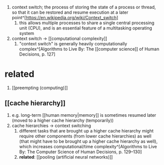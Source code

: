 1. context switch; the process of storing the state of a process or thread, so that it can be restored and resume execution at a later point^[https://en.wikipedia.org/wiki/Context_switch]
	1. this allows multiple processes to share a single central processing unit (CPU), and is an essential feature of a multitasking operating system
2. context switch → [[computational complexity]]
	1. "context switch" is generally heavily computationally complex^[Algorithms to Live By: The [[computer science]] of Human Decisions, p. 127]

# related
1. [[preempting (computing)]]

## [[cache hierarchy]]
1. e.g. long-term [[human memory|memory]] is sometimes resumed later (moved to a higher cache hierarchy (temporarily))
2. cache hierarchies → context switching
	1. different tasks that are brought up a higher cache hierarchy might require other components (from lower cache hierarchies) as well (that might have to be brought up a higher cache hierarchy as well), which increases computational/time complexity^[Algorithms to Live By: The Computer Science of Human Decisions, p. 129–130]
	2. **related**: [[pooling (artificial neural networks)]]